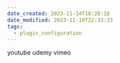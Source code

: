 ```yaml
---
date_created: 2023-11-14T18:28:18
date_modified: 2023-11-19T22:33:33
tags:
  - plugin_configuration
---
```

youtube
udemy
vimeo

